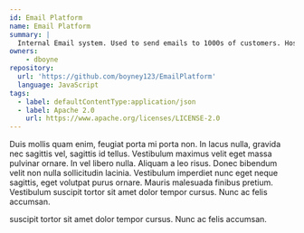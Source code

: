 ```yaml
---
id: Email Platform
name: Email Platform
summary: |
  Internal Email system. Used to send emails to 1000s of customers. Hosted in AWS
owners:
    - dboyne
repository:
  url: 'https://github.com/boyney123/EmailPlatform'  
  language: JavaScript
tags:
  - label: defaultContentType:application/json  
  - label: Apache 2.0
    url: https://www.apache.org/licenses/LICENSE-2.0  
---
```


Duis mollis quam enim, feugiat porta mi porta non. In lacus nulla, gravida nec sagittis vel, sagittis id tellus. Vestibulum maximus velit eget massa pulvinar ornare. In vel libero nulla. Aliquam a leo risus. Donec bibendum velit non nulla sollicitudin lacinia. Vestibulum imperdiet nunc eget neque sagittis, eget volutpat purus ornare. Mauris malesuada finibus pretium. Vestibulum suscipit tortor sit amet dolor tempor cursus. Nunc ac felis accumsan.

suscipit tortor sit amet dolor tempor cursus. Nunc ac felis accumsan.

<Mermaid />